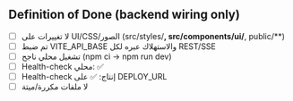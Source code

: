 ## Definition of Done (backend wiring only)
- [ ] لا تغييرات على UI/CSS/الصور (src/styles/**, src/components/ui/**, public/**)
- [ ] تم ضبط VITE_API_BASE والاستهلاك عبره لكل REST/SSE
- [ ] تشغيل محلي ناجح (npm ci → npm run dev)
- [ ] Health-check محلي: ✅
- [ ] Health-check إنتاج: ✅ على DEPLOY_URL
- [ ] لا ملفات مكررة/ميتة
